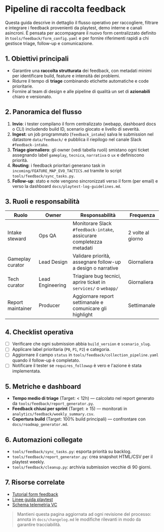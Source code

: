# Pipeline di raccolta feedback

Questa guida descrive in dettaglio il flusso operativo per raccogliere, filtrare e integrare i feedback provenienti da playtest, demo interne e canali asincroni. È pensata per accompagnare il nuovo form centralizzato definito in `tools/feedback/form_config.yaml` e per fornire riferimenti rapidi a chi gestisce triage, follow-up e comunicazione.

## 1. Obiettivi principali
- Garantire una **raccolta strutturata** dei feedback, con metadati minimi per identificare build, feature e intensità dei problemi.
- Ridurre il tempo di **triage** combinando etichette automatiche e code prioritarie.
- Fornire al team di design e alle pipeline di qualità un set di **azionabili** chiaro e versionato.

## 2. Panoramica del flusso
1. **Invio**: i tester compilano il form centralizzato (webapp, dashboard docs o CLI) includendo build ID, scenario giocato e livello di severità.
2. **Ingest**: un job programmato (`feedback_intake`) salva le submission nel datastore `data/feedback/` e pubblica il riepilogo nel canale Slack `#feedback-intake`.
3. **Triage giornaliero**: gli owner (vedi tabella ruoli) smistano ogni ticket assegnando label `gameplay`, `tecnica`, `narrativa` o `ux` e definiscono priorità.
4. **Routing**: i feedback prioritari generano task in `incoming/FEATURE_MAP_EVO_TACTICS.md` tramite lo script `tools/feedback/sync_tasks.py`.
5. **Follow-up**: stato e note vengono sincronizzati verso il form (per email) e verso la dashboard `docs/playtest-log-guidelines.md`.

## 3. Ruoli e responsabilità
| Ruolo | Owner | Responsabilità | Frequenza |
| --- | --- | --- | --- |
| Intake steward | Ops QA | Monitorare Slack `#feedback-intake`, assicurare completezza metadati | 2 volte al giorno |
| Gameplay curator | Lead Design | Validare priorità, assegnare follow-up a design o narrative | Giornaliera |
| Tech curator | Lead Engineering | Triagiare bug tecnici, aprire ticket in `services/` o `webapp/` | Giornaliera |
| Report maintainer | Producer | Aggiornare report settimanale e comunicare gli highlight | Settimanale |

## 4. Checklist operativa
- [ ] Verificare che ogni submission abbia `build_version` e `scenario_slug`.
- [ ] Applicare label prioritaria (`P0`, `P1`, `P2`) e categoria.
- [ ] Aggiornare il campo `status` in `tools/feedback/collection_pipeline.yaml` quando il follow-up è completato.
- [ ] Notificare il tester se `requires_followup` è vero e l'azione è stata implementata.

## 5. Metriche e dashboard
- **Tempo medio di triage** (Target: < 12h) — calcolato nel report generato da `tools/feedback/report_generator.py`.
- **Feedback chiusi per sprint** (Target: ≥ 15) — monitorati in `analytics/feedback/weekly_summary.csv`.
- **Copertura build** (Target: 100% build principali) — confrontare con `docs/roadmap_generator.md`.

## 6. Automazioni collegate
- `tools/feedback/sync_tasks.py`: esporta priorità su backlog.
- `tools/feedback/report_generator.py`: crea snapshot HTML/CSV per il playtest weekly.
- `tools/feedback/cleanup.py`: archivia submission vecchie di 90 giorni.

## 7. Risorse correlate
- [Tutorial form feedback](../tutorials/feedback-form.md)
- [Linee guida playtest](../playtest/playtest-log-guidelines.md)
- [Schema telemetria VC](../24-TELEMETRIA_VC.md)

> Mantieni questa pagina aggiornata ad ogni revisione del processo: annota in `docs/changelog.md` le modifiche rilevanti in modo da garantire tracciabilità.
